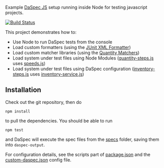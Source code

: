 Example [DaSpec JS](http://daspec.com) setup running inside Node for testing javascript projects.

[![Build Status](https://travis-ci.org/daspec/daspec-js-npm-example.svg?branch=master)](https://travis-ci.org/daspec/daspec-js-npm-example)

This project demonstrates how to:

* Use Node to run DaSpec tests from the console
* Load custom formatters (using the [JUnit XML Formatter](https://github.com/daspec/daspec-js-junit-xml-formatter))
* Load custom matcher libraries (using the [Quantity Matchers](https://github.com/daspec/daspec-js-quantity-matchers))
* Load system under test files using Node Modules ([quantity-steps.js](steps/quantity-steps.js) uses [speeds.js](src-modules/speeds.js))
* Load system under test files using DaSpec configuration ([inventory-steps.js](steps/inventory-steps.js) uses [inventory-service.js](src/inventory-service.js))

## Installation

Check out the git repository, then do 

    npm install

to pull the dependencies. You should be able to run

    npm test

and DaSpec will execute the spec files from the [specs](specs) folder, saving them into `daspec-output`.

For configuration details, see the scripts part of [package.json](package.json) and the [custom-daspec.json](custom-daspec.json) config file.

